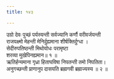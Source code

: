 ```yaml
---
title: १४३

---
```

उग्रो देवः पुच्छं पर्यस्यन्ती सर्वज्यानि कर्णौ वरीवर्जयन्ती  
राजयक्ष्मो मेहन्ती मेनिर्दुह्यमाना शीर्षक्तिर्दुग्धा ।  
सेदीरुपतिष्ठन्ती मिथोयोधः परामृष्टा  
शरव्या मुखेपिनह्यमान॥ १ ॥  
ऋतिर्हन्यमाना गृध्रा हिताघविषा निपतन्ती तमो निपतिता।  
अनुगच्छन्ती प्राणानुप दासयति ब्रह्मगवी ब्रह्मज्यस्य ॥ २ ॥  